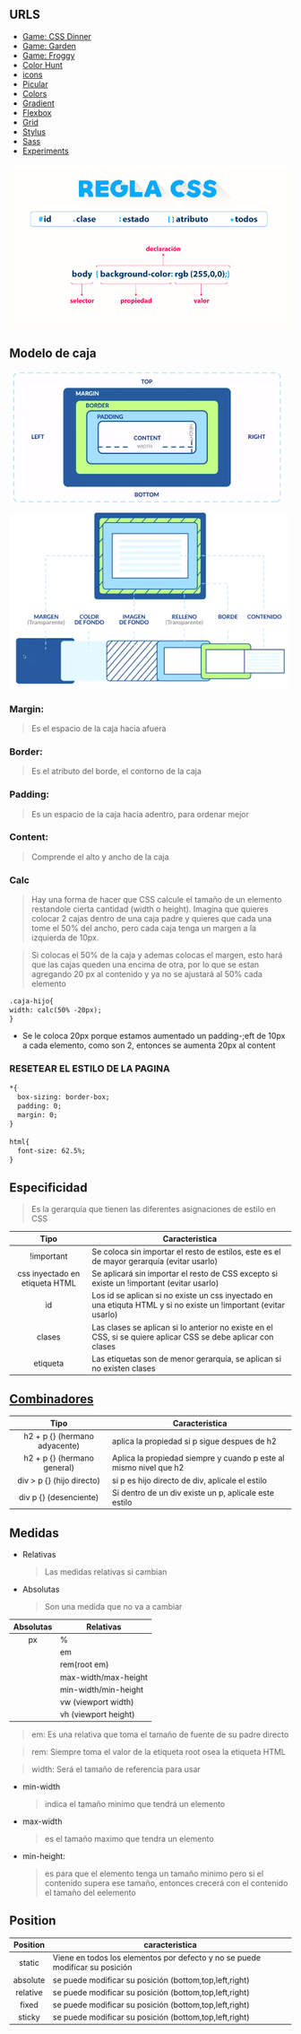 ## URLS

- [Game: CSS Dinner](https://flukeout.github.io/)
- [Game: Garden](https://cssgridgarden.com/#es)
- [Game: Froggy](https://flexboxfroggy.com/#es)
- [Color Hunt](https://colorhunt.co/)
- [icons](https://iconos8.es/)
- [Picular](https://picular.co/Video)
- [Colors](https://coolors.co/)
- [Gradient](https://cssgradient.io/gradient-backgrounds/)
- [Flexbox](https://css-tricks.com/snippets/css/a-guide-to-flexbox/)
- [Grid](https://css-tricks.com/snippets/css/complete-guide-grid/)
- [Stylus](https://stylus-lang.com/)
- [Sass](https://sass-lang.com/guide)
- [Experiments](https://labs.jensimmons.com/)

![CSS](./imgs/reglacss.png)

## Modelo de caja

![CSS](./imgs/mdc.png)

![CSS](./imgs/mdcd.png)

### Margin:

> Es el espacio de la caja hacia afuera

### Border:

> Es el atributo del borde, el contorno de la caja

### Padding:

> Es un espacio de la caja hacia adentro, para ordenar mejor

### Content:

> Comprende el alto y ancho de la caja

### Calc

> Hay una forma de hacer que CSS calcule el tamaño de un elemento restandole cierta cantidad (width o height). Imagina que quieres colocar 2 cajas dentro de una caja padre y quieres que cada una tome el 50% del ancho, pero cada caja tenga un margen a la izquierda de 10px.

> Si colocas el 50% de la caja y ademas colocas el margen, esto hará que las cajas queden una encima de otra, por lo que se estan agregando 20 px al contenido y ya no se ajustará al 50% cada elemento

```
.caja-hijo{
width: calc(50% -20px);
}
```

- Se le coloca 20px porque estamos aumentado un padding-;eft de 10px a cada elemento, como son 2, entonces se aumenta 20px al content

### RESETEAR EL ESTILO DE LA PAGINA

```
*{
  box-sizing: border-box;
  padding: 0;
  margin: 0;
}

html{
  font-size: 62.5%;
}
```

## Especificidad

> Es la gerarquía que tienen las diferentes asignaciones de estilo en CSS

|              Tipo              | Caracteristica                                                                                                   |
| :----------------------------: | ---------------------------------------------------------------------------------------------------------------- |
|           !important           | Se coloca sin importar el resto de estilos, este es el de mayor gerarquía (evitar usarlo)                        |
| css inyectado en etiqueta HTML | Se aplicará sin importar el resto de CSS excepto si existe un !important (evitar usarlo)                         |
|               id               | Los id se aplican si no existe un css inyectado en una etiquta HTML y si no existe un !important (evitar usarlo) |
|             clases             | Las clases se aplican si lo anterior no existe en el CSS, si se quiere aplicar CSS se debe aplicar con clases    |
|            etiqueta            | Las etiquetas son de menor gerarquía, se aplican si no existen clases                                            |

## [Combinadores](https://developer.mozilla.org/en-US/docs/Learn/CSS/Building_blocks/Selectors/Combinators)

|             Tipo              | Caracteristica                                                    |
| :---------------------------: | ----------------------------------------------------------------- |
| h2 + p {} (hermano adyacente) | aplica la propiedad si p sigue despues de h2                      |
|  h2 + p {} (hermano general)  | Aplica la propiedad siempre y cuando p este al mismo nivel que h2 |
|   div > p {} (hijo directo)   | si p es hijo directo de div, aplicale el estilo                   |
|    div p {} (desenciente)     | Si dentro de un div existe un p, aplicale este estilo             |

## Medidas

- Relativas

  > Las medidas relativas si cambian

- Absolutas
  > Son una medida que no va a cambiar

| Absolutas | Relativas            |
| :-------: | -------------------- |
|    px     | %                    |
|           | em                   |
|           | rem(root em)         |
|           | max-width/max-height |
|           | min-width/min-height |
|           | vw (viewport width)  |
|           | vh (viewport height) |

> em: Es una relativa que toma el tamaño de fuente de su padre directo

> rem: Siempre toma el valor de la etiqueta root osea la etiqueta HTML

> width: Será el tamaño de referencia para usar

- min-width
  > indica el tamaño minimo que tendrá un elemento
- max-width

  > es el tamaño maximo que tendra un elemento

- min-height:
  > es para que el elemento tenga un tamaño minimo pero si el contenido supera ese tamaño, entonces crecerá con el contenido el tamaño del eelemento

## Position

| Position | caracteristica                                                               |
| :------: | ---------------------------------------------------------------------------- |
|  static  | Viene en todos los elementos por defecto y no se puede modificar su posición |
| absolute | se puede modificar su posición (bottom,top,left,right)                       |
| relative | se puede modificar su posición (bottom,top,left,right)                       |
|  fixed   | se puede modificar su posición (bottom,top,left,right)                       |
|  sticky  | se puede modificar su posición (bottom,top,left,right)                       |
